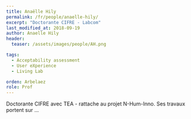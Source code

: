 ```yaml
---
title: Anaëlle Hily
permalink: /fr/people/anaelle-hily/
excerpt: "Doctorante CIFRE - Labcom"
last_modified_at: 2018-09-19
author: Anaelle Hily
header:
  teaser: /assets/images/people/AH.png

tags:
  - Acceptability assessment
  - User eXperience
  - Living Lab

orden: Arbelaez
role: Prof
---
```


Doctorante CIFRE avec TEA - rattache au projet N-Hum-Inno.
Ses travaux portent sur ...

